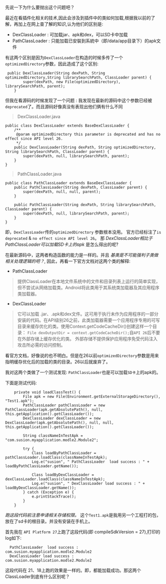 
先说一下为什么要抛出这个问题吧？

最近在看插件化相关的技术,因此会涉及到插件中的类如何加载,根据我以前的了解，再加上在网上查了解的知识,认为他们的区别是:

- DexClassLoader : 可加载jar、apk和dex，可以SD卡中加载
- PathClassLoader : 只能加载已安裝到系統中（即/data/app目录下）的apk文件

有这两个区别是因为`DexClassLoader`在构造的时候多传了一个`optimizedDirectory`参数，因此造成了这个区别:

```
 public DexClassLoader(String dexPath, String optimizedDirectory,String librarySearchPath, ClassLoader parent) {
        super(dexPath, new File(optimizedDirectory), librarySearchPath, parent);
    }
```

但我在看源码的时候发现了一个问题 : 我发现在最新的源码中这个参数已经被`deprecated`了。而且源码好像真没有表现出他们俩有什么不同

>DexClassLoader.java
```
public class DexClassLoader extends BaseDexClassLoader {
    /**
     @param optimizedDirectory this parameter is deprecated and has no effect since API level 26.
     */
    public DexClassLoader(String dexPath, String optimizedDirectory, String librarySearchPath, ClassLoader parent) {
        super(dexPath, null, librarySearchPath, parent);
    }
}
```

>PathClassLoader.java
```
public class PathClassLoader extends BaseDexClassLoader {
    public PathClassLoader(String dexPath, ClassLoader parent) {
        super(dexPath, null, null, parent);
    }

    public PathClassLoader(String dexPath, String librarySearchPath, ClassLoader parent) {
        super(dexPath, null, librarySearchPath, parent);
    }
}
```

即，`DexClassLoader`传的`optimizedDirectory` 参数根本没用。 官方已经标注了`is deprecated` & `no effect since API level 26`。 那 *DexClassLoader相比于PathClassLoader可以加载SD卡上的apk* 是怎么得出的呢?

在最新源码中，这两者构造函数的能力是一样的。并且 *基类是不可能强判子类做相关处理逻辑的吧？*, 因此，再看一下官方文档对这两个类的解释:

- PathClassLoader
>提供ClassLoader在本地文件系统中的文件和目录列表上运行的简单实现，但不尝试从网络加载类。Android将此类用于其系统类加载器及其应用程序类加载器。

- DexClassLoader
>它可以加载 .jar、.apk和dex文件。这可用于执行未作为应用程序的一部分安装的代码。在API级别26之前，此类加载器需要一个应用程序专用的可写目录来缓存优化的类。使用Context.getCodeCacheDir()创建这样一个目录：
>`File dexOutputDir = context.getCodeCacheDir();`自`API 26`后不要在外部存储上缓存优化的类。 外部存储不提供保护应用程序免受代码注入攻击所必需的访问控制。

看官方文档，好像说的也不明白。但是在26以前`optimizedDirectory`参数是用来指明缓存优化后的加载的类的目录。26以后就废弃了。

我对这两个类做了一个测试发现: `PathClassLoader`也是可以加载`SD卡`上的apk的。

下面是测试代码:

```
    private void loadClassTest() {
        File apk = new File(Environment.getExternalStorageDirectory(), "Test1.apk");
        PathClassLoader pathClassLoader = new PathClassLoader(apk.getAbsolutePath(), null, this.getApplication().getClassLoader());
        DexClassLoader dexClassLoader = new DexClassLoader(apk.getAbsolutePath(), null, null, this.getApplication().getClassLoader());

        String classNameInTestApk = "com.susion.myapplication.modle2.Module2";

        try {
            Class loadByPathClassLoader = pathClassLoader.loadClass(classNameInTestApk);
            Log.e("susion", " PathClassLoader  load success : " + loadByPathClassLoader.getName());

            Class loadByDexClassLoader = dexClassLoader.loadClass(classNameInTestApk);
            Log.e("susion", " DexClassLoader load success : " + loadByDexClassLoader.getName());
        } catch (Exception e) {
            e.printStackTrace();
        }
    }
```

*跑这段代码前注意申请相关存储权限。* 这个`Test1.apk`是我用另一个工程打的包，放在了sd卡的根目录。并没有安装在手机上。

首先我在 `API Platform 27`上跑了这段代码(即 compileSdkVersion = 27),打印的log如下:

```
  PathClassLoader  load success : com.susion.myapplication.modle2.Module2
  DexClassLoader load success : com.susion.myapplication.modle2.Module2
```

这段代码在 21、18上跑的效果是一样的。即，都能加载成功。那这两个ClassLoader到底有什么区别呢？



